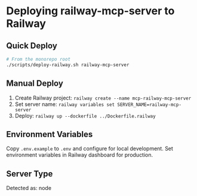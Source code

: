 # Deploying railway-mcp-server to Railway

## Quick Deploy
```bash
# From the monorepo root
./scripts/deploy-railway.sh railway-mcp-server
```

## Manual Deploy
1. Create Railway project: `railway create --name mcp-railway-mcp-server`
2. Set server name: `railway variables set SERVER_NAME=railway-mcp-server`
3. Deploy: `railway up --dockerfile ../Dockerfile.railway`

## Environment Variables
Copy `.env.example` to `.env` and configure for local development.
Set environment variables in Railway dashboard for production.

## Server Type
Detected as: node
